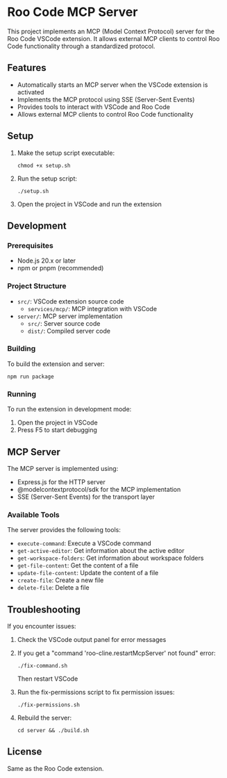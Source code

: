 # Roo Code MCP Server

This project implements an MCP (Model Context Protocol) server for the Roo Code VSCode extension. It allows external MCP clients to control Roo Code functionality through a standardized protocol.

## Features

- Automatically starts an MCP server when the VSCode extension is activated
- Implements the MCP protocol using SSE (Server-Sent Events)
- Provides tools to interact with VSCode and Roo Code
- Allows external MCP clients to control Roo Code functionality

## Setup

1. Make the setup script executable:
   ```
   chmod +x setup.sh
   ```

2. Run the setup script:
   ```
   ./setup.sh
   ```

3. Open the project in VSCode and run the extension

## Development

### Prerequisites

- Node.js 20.x or later
- npm or pnpm (recommended)

### Project Structure

- `src/`: VSCode extension source code
  - `services/mcp/`: MCP integration with VSCode
- `server/`: MCP server implementation
  - `src/`: Server source code
  - `dist/`: Compiled server code

### Building

To build the extension and server:

```
npm run package
```

### Running

To run the extension in development mode:

1. Open the project in VSCode
2. Press F5 to start debugging

## MCP Server

The MCP server is implemented using:

- Express.js for the HTTP server
- @modelcontextprotocol/sdk for the MCP implementation
- SSE (Server-Sent Events) for the transport layer

### Available Tools

The server provides the following tools:

- `execute-command`: Execute a VSCode command
- `get-active-editor`: Get information about the active editor
- `get-workspace-folders`: Get information about workspace folders
- `get-file-content`: Get the content of a file
- `update-file-content`: Update the content of a file
- `create-file`: Create a new file
- `delete-file`: Delete a file

## Troubleshooting

If you encounter issues:

1. Check the VSCode output panel for error messages

2. If you get a "command 'roo-cline.restartMcpServer' not found" error:
   ```
   ./fix-command.sh
   ```
   Then restart VSCode

3. Run the fix-permissions script to fix permission issues:
   ```
   ./fix-permissions.sh
   ```

4. Rebuild the server:
   ```
   cd server && ./build.sh
   ```

## License

Same as the Roo Code extension.
